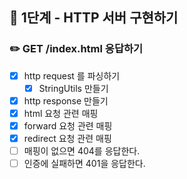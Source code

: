 ## 🚀 1단계 - HTTP 서버 구현하기
### ✏️ GET /index.html 응답하기
- [x] http request 를 파싱하기
  - [x] StringUtils 만들기
- [x] http response 만들기
- [x] html 요청 관련 매핑
- [x] forward 요청 관련 매핑
- [x] redirect 요청 관련 매핑
- [ ] 매핑이 없으면 404를 응답한다.
- [ ] 인증에 실패하면 401을 응답한다.
